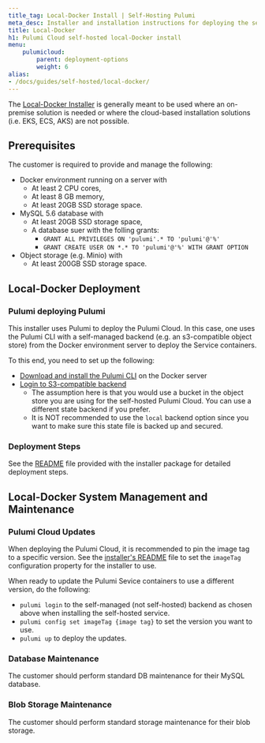 ```yaml
---
title_tag: Local-Docker Install | Self-Hosting Pulumi
meta_desc: Installer and installation instructions for deploying the self-hosted Pulumi Cloud in docker.
title: Local-Docker
h1: Pulumi Cloud self-hosted local-Docker install
menu:
    pulumicloud:
        parent: deployment-options
        weight: 6
alias:
- /docs/guides/self-hosted/local-docker/
---
```


The [Local-Docker Installer](https://github.com/pulumi/pulumi-self-hosted-installers/tree/master/local-docker) is generally meant to be used where an on-premise solution is needed or where the cloud-based installation solutions (i.e. EKS, ECS, AKS) are not possible.

## Prerequisites

The customer is required to provide and manage the following:

* Docker environment running on a server with
  * At least 2 CPU cores,
  * At least 8 GB memory,
  * At least 20GB SSD storage space.
* MySQL 5.6 database with
  * At least 20GB SSD storage space,
  * A database suer with the folling grants:
    * `GRANT ALL PRIVILEGES ON 'pulumi'.* TO 'pulumi'@'%'`
    * `GRANT CREATE USER ON *.* TO 'pulumi'@'%' WITH GRANT OPTION`
* Object storage (e.g. Minio) with
  * At least 200GB SSD storage space.

## Local-Docker Deployment

### Pulumi deploying Pulumi

This installer uses Pulumi to deploy the Pulumi Cloud. In this case, one uses the Pulumi CLI with a self-managed backend (e.g. an s3-compatible object store) from the Docker environment server to deploy the Service containers.

To this end, you need to set up the following:

* [Download and install the Pulumi CLI](/docs/install/) on the Docker server
* [Login to S3-compatible backend](/docs/concepts/state#aws-s3)
  * The assumption here is that you would use a bucket in the object store you are using for the self-hosted Pulumi Cloud. You can use a different state backend if you prefer.
  * It is NOT recommended to use the `local` backend option since you want to make sure this state file is backed up and secured.

### Deployment Steps

See the [README](https://github.com/pulumi/pulumi-self-hosted-installers/tree/master/local-docker/README.md) file provided with the installer package for detailed deployment steps.

## Local-Docker System Management and Maintenance

### Pulumi Cloud Updates

When deploying the Pulumi Cloud, it is recommended to pin the image tag to a specific version. See the [installer's README](https://github.com/pulumi/pulumi-self-hosted-installers/tree/master/local-docker/README.md) file to set the `imageTag` configuration property for the installer to use.

When ready to update the Pulumi Sevice containers to use a different version, do the following:

* `pulumi login` to the self-managed (not self-hosted) backend as chosen above when installing the self-hosted service.
* `pulumi config set imageTag {image tag}` to set the version you want to use.
* `pulumi up` to deploy the updates.

### Database Maintenance

The customer should perform standard DB maintenance for their MySQL database.

### Blob Storage Maintenance

The customer should perform standard storage maintenance for their blob storage.

